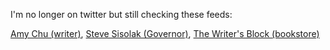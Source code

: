 I'm no longer on twitter but still checking these feeds:

[Amy Chu (writer)](https://twitter.com/AmyChu),
[Steve Sisolak (Governor)](https://twitter.com/SteveSisolak),
[The Writer's Block (bookstore)](https://twitter.com/writersblocklv)
